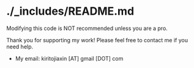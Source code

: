 # ./_includes/README.md

Modifying this code is NOT recommended unless you are a pro.

Thank you for supporting my work! Please feel free to contact me if you need help.

- My email: kiritojiaxin [AT] gmail [DOT] com
